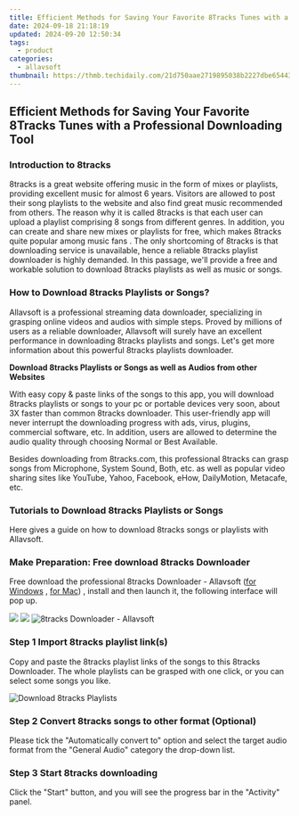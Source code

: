```yaml
---
title: Efficient Methods for Saving Your Favorite 8Tracks Tunes with a Professional Downloading Tool
date: 2024-09-18 21:18:19
updated: 2024-09-20 12:50:34
tags:
  - product
categories:
  - allavsoft
thumbnail: https://thmb.techidaily.com/21d750aae2719895038b2227dbe654436e7eab5cd169e60147ad8254a28d3e9b.jpg
---
```


## Efficient Methods for Saving Your Favorite 8Tracks Tunes with a Professional Downloading Tool

### Introduction to 8tracks

8tracks is a great website offering music in the form of mixes or playlists, providing excellent music for almost 6 years. Visitors are allowed to post their song playlists to the website and also find great music recommended from others. The reason why it is called 8tracks is that each user can upload a playlist comprising 8 songs from different genres. In addition, you can create and share new mixes or playlists for free, which makes 8tracks quite popular among music fans . The only shortcoming of 8tracks is that downloading service is unavailable, hence a reliable 8tracks playlist downloader is highly demanded. In this passage, we'll provide a free and workable solution to download 8tracks playlists as well as music or songs.

### How to Download 8tracks Playlists or Songs?

Allavsoft is a professional streaming data downloader, specializing in grasping online videos and audios with simple steps. Proved by millions of users as a reliable downloader, Allavsoft will surely have an excellent performance in downloading 8tracks playlists and songs. Let's get more information about this powerful 8tracks playlists downloader.

**Download 8tracks Playlists or Songs as well as Audios from other Websites**

With easy copy & paste links of the songs to this app, you will download 8tracks playlists or songs to your pc or portable devices very soon, about 3X faster than common 8tracks downloader. This user-friendly app will never interrupt the downloading progress with ads, virus, plugins, commercial software, etc. In addition, users are allowed to determine the audio quality through choosing Normal or Best Available.

Besides downloading from 8tracks.com, this professional 8tracks can grasp songs from Microphone, System Sound, Both, etc. as well as popular video sharing sites like YouTube, Yahoo, Facebook, eHow, DailyMotion, Metacafe, etc.

### Tutorials to Download 8tracks Playlists or Songs

Here gives a guide on how to download 8tracks songs or playlists with Allavsoft.

### Make Preparation: Free download 8tracks Downloader

Free download the professional 8tracks Downloader - Allavsoft ([for Windows](https://tools.techidaily.com/allavsoft/products/) , [for Mac](https://tools.techidaily.com/allavsoft/products/)) , install and then launch it, the following interface will pop up.

[![](https://www.allavsoft.com/how-to/../images/how-to/free-download-win.jpg)](https://tools.techidaily.com/allavsoft/products/) [![](https://www.allavsoft.com/how-to/../images/how-to/free-download-mac.jpg)](https://tools.techidaily.com/allavsoft/products/) ![8tracks Downloader - Allavsoft](https://www.allavsoft.com/how-to/../images/allavsoft/screen-shot-600.jpg)

### Step 1 Import 8tracks playlist link(s)

Copy and paste the 8tracks playlist links of the songs to this 8tracks Downloader. The whole playlists can be grasped with one click, or you can select some songs you like.

![Download 8tracks Playlists](https://www.allavsoft.com/how-to/../images/how-to/8tracks-downloader/download-8tracks-playlists.jpg)

### Step 2 Convert 8tracks songs to other format (Optional)

Please tick the "Automatically convert to" option and select the target audio format from the "General Audio" category the drop-down list.

### Step 3 Start 8tracks downloading

Click the "Start" button, and you will see the progress bar in the "Activity" panel.

<ins class="adsbygoogle"
     style="display:block"
     data-ad-format="autorelaxed"
     data-ad-client="ca-pub-7571918770474297"
     data-ad-slot="1223367746"></ins>



<ins class="adsbygoogle"
     style="display:block"
     data-ad-client="ca-pub-7571918770474297"
     data-ad-slot="8358498916"
     data-ad-format="auto"
     data-full-width-responsive="true"></ins>
